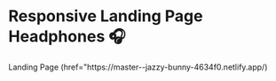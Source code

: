 <h1> Responsive Landing Page Headphones 🎧</h1>
Landing Page (href="https://master--jazzy-bunny-4634f0.netlify.app/)

